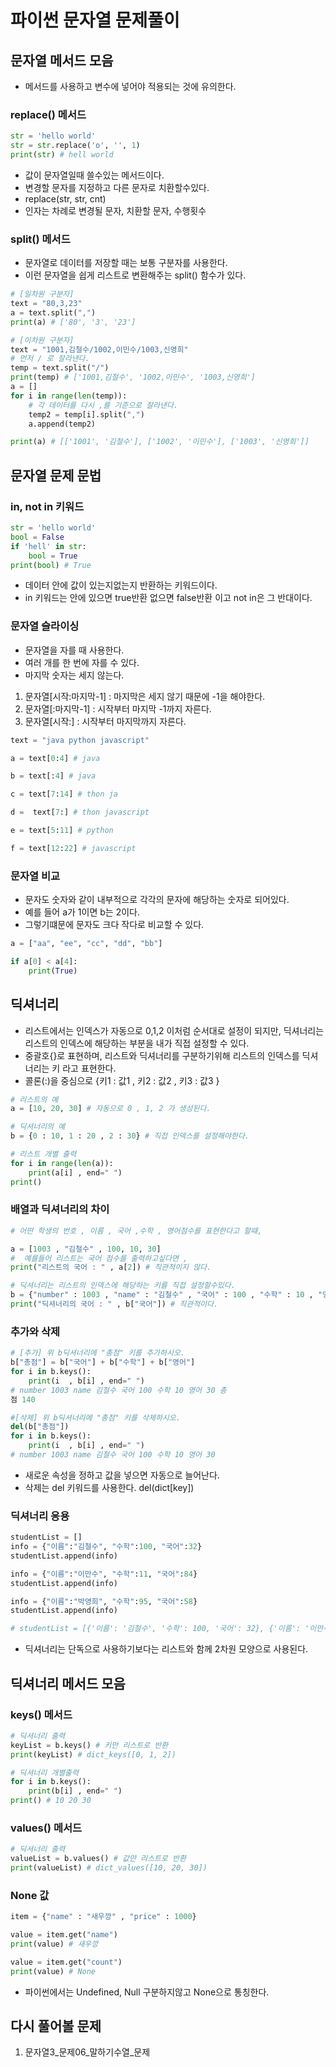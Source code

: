 # 파이썬 문자열 문제풀이

## 문자열 메서드 모음

- 메서드를 사용하고 변수에 넣어야 적용되는 것에 유의한다.

### replace() 메서드

```python
str = 'hello world'
str = str.replace('o', '', 1)
print(str) # hell world
```

- 값이 문자열일때 쓸수있는 메서드이다.
- 변경할 문자를 지정하고 다른 문자로 치환할수있다.
- replace(str, str, cnt)
- 인자는 차례로 변경될 문자, 치환할 문자, 수행횟수

### split() 메서드

- 문자열로 데이터를 저장할 때는 보통 구분자를 사용한다.
- 이런 문자열을 쉽게 리스트로 변환해주는 split() 함수가 있다.

```python
# [일차원 구분자]
text = "80,3,23"
a = text.split(",")
print(a) # ['80', '3', '23']

# [이차원 구분자]
text = "1001,김철수/1002,이민수/1003,신영희"
# 먼저 / 로 잘라낸다.
temp = text.split("/")
print(temp) # ['1001,김철수', '1002,이민수', '1003,신영희']
a = []
for i in range(len(temp)):
    # 각 데이터를 다시 ,를 기준으로 잘라낸다.
    temp2 = temp[i].split(",")
    a.append(temp2)

print(a) # [['1001', '김철수'], ['1002', '이민수'], ['1003', '신영희']]
```

## 문자열 문제 문법

### in, not in 키워드

```python
str = 'hello world'
bool = False
if 'hell' in str:
    bool = True
print(bool) # True
```

- 데이터 안에 값이 있는지없는지 반환하는 키워드이다.
- in 키워드는 안에 있으면 true반환 없으면 false반환 이고 not in은 그 반대이다.

### 문자열 슬라이싱

- 문자열을 자를 때 사용한다.
- 여러 개를 한 번에 자를 수 있다.
- 마지막 숫자는 세지 않는다.

1. 문자열[시작:마지막-1] : 마지막은 세지 않기 때문에 -1을 해야한다.
2. 문자열[:마지막-1] : 시작부터 마지막 -1까지 자른다.
3. 문자열[시작:] : 시작부터 마지막까지 자른다.

```python
text = "java python javascript"

a = text[0:4] # java

b = text[:4] # java

c = text[7:14] # thon ja

d =  text[7:] # thon javascript

e = text[5:11] # python

f = text[12:22] # javascript
```

### 문자열 비교

- 문자도 숫자와 같이 내부적으로 각각의 문자에 해당하는 숫자로 되어있다.
- 예를 들어 a가 1이면 b는 2이다.
- 그렇기떄문에 문자도 크다 작다로 비교할 수 있다.

```python
a = ["aa", "ee", "cc", "dd", "bb"]

if a[0] < a[4]:
    print(True)
```

## 딕셔너리

- 리스트에서는 인덱스가 자동으로 0,1,2 이처럼 순서대로 설정이 되지만, 딕셔너리는 리스트의 인덱스에 해당하는 부분을 내가 직접 설정할 수 있다.
- 중괄호{}로 표현하며, 리스트와 딕셔너리를 구분하기위해 리스트의 인덱스를 딕셔너리는 키 라고 표현한다.
- 콜론(:)을 중심으로 {키1 : 값1 , 키2 : 값2 , 키3 : 값3 }

```python
# 리스트의 예
a = [10, 20, 30] # 자동으로 0 , 1, 2 가 생성된다.

# 딕셔너리의 예
b = {0 : 10, 1 : 20 , 2 : 30} # 직접 인덱스를 설정해야한다.

# 리스트 개별 출력
for i in range(len(a)):
    print(a[i] , end=" ")
print()
```

### 배열과 딕셔너리의 차이

```python
# 어떤 학생의 번호 , 이름 , 국어 ,수학 , 영어점수를 표현한다고 할때,

a = [1003 , "김철수" , 100, 10, 30]
#  예를들어 리스트는 국어 점수를 출력하고싶다면 ,
print("리스트의 국어 : " , a[2]) # 직관적이지 않다.

# 딕셔너리는 리스트의 인덱스에 해당하는 키를 직접 설정할수있다.
b = {"number" : 1003 , "name" : "김철수" , "국어" : 100 , "수학" : 10 , "영어"  : 30}
print("딕셔너리의 국어 : " , b["국어"]) # 직관적이다.
```

### 추가와 삭제

```python
# [추가] 위 b딕셔너리에 "총점" 키를 추가하시오.
b["총점"] = b["국어"] + b["수학"] + b["영어"]
for i in b.keys():
    print(i  , b[i] , end=" ")
# number 1003 name 김철수 국어 100 수학 10 영어 30 총
점 140

#[삭제] 위 b딕셔너리에 "총점" 키를 삭제하시오.
del(b["총점"])
for i in b.keys():
    print(i  , b[i] , end=" ")
# number 1003 name 김철수 국어 100 수학 10 영어 30
```

- 새로운 속성을 정하고 값을 넣으면 자동으로 늘어난다.
- 삭제는 del 키워드를 사용한다. del(dict[key])

### 딕셔너리 응용

```python
studentList = []
info = {"이름":"김철수", "수학":100, "국어":32}
studentList.append(info)

info = {"이름":"이만수", "수학":11, "국어":84}
studentList.append(info)

info = {"이름":"박영희", "수학":95, "국어":58}
studentList.append(info)

# studentList = [{'이름': '김철수', '수학': 100, '국어': 32}, {'이름': '이만수', '수학': 11, '국어': 84}, {'이름': '박영희', '수학': 95, '국어': 58}]
```

- 딕셔너리는 단독으로 사용하기보다는 리스트와 함께 2차원 모양으로 사용된다.

## 딕셔너리 메서드 모음

### keys() 메서드

```python
# 딕셔너리 출력
keyList = b.keys() # 키만 리스트로 반환
print(keyList) # dict_keys([0, 1, 2])

# 딕셔너리 개별출력
for i in b.keys():
    print(b[i] , end=" ")
print() # 10 20 30
```

### values() 메서드

```python
# 딕셔너리 출력
valueList = b.values() # 값만 리스트로 반환
print(valueList) # dict_values([10, 20, 30])
```

### None 값

```python
item = {"name" : "새우깡" , "price" : 1000}

value = item.get("name")
print(value) # 새우깡

value = item.get("count")
print(value) # None
```

- 파이썬에서는 Undefined, Null 구분하지않고 None으로 통칭한다.

## 다시 풀어볼 문제

1. 문자열3\_문제06\_말하기수열\_문제
